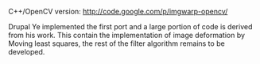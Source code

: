 C++/OpenCV version: http://code.google.com/p/imgwarp-opencv/

Drupal Ye implemented the first port and a large portion of code is derived from his work.
This contain the implementation of image deformation by Moving least squares, the rest of the filter algorithm remains to be developed.
